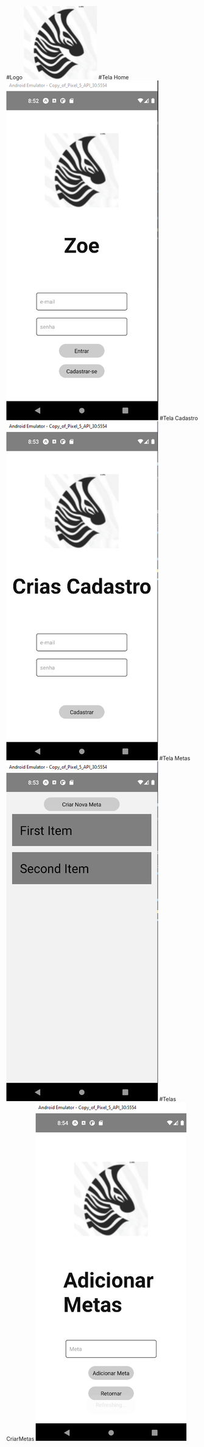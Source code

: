 #Logo
<img src='img/zoe.png'>
#Tela Home
<img src='img/TelaHome.png'>
#Tela Cadastro
<img src='img/TelaCadastro.png'>
#Tela Metas
<img src='img/TelaMetas.png'>
#Telas CriarMetas
<img src='img/TelaCriarMetas.png'>